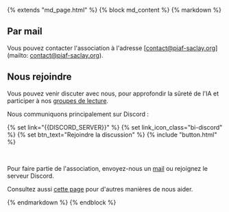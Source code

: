 {% extends "md_page.html" %}
{% block md_content %}
{% markdown %}

<h2 id="mail">Par mail</h2>

Vous pouvez contacter l'association à l'adresse [contact@piaf-saclay.org](mailto: contact@piaf-saclay.org).

<h2 id="nous-rejoindre">Nous rejoindre</h2>

Vous pouvez venir discuter avec nous, pour approfondir la sûreté de l'IA et participer à nos [groupes de lecture](/groupe-de-lecture.html).

Nous communiquons principalement sur Discord :

{% set link="{{DISCORD_SERVER}}" %}
{% set link_icon_class="bi-discord" %}
{% set btn_text="Rejoindre la discussion" %}
{% include "button.html" %}

<br>

Pour faire partie de l'association, envoyez-nous un [mail](/contact.html#mail) ou rejoignez le serveur Discord.

Consultez aussi [cette page](/nous-aider.html) pour d'autres manières de nous aider.

{% endmarkdown %}
{% endblock %}